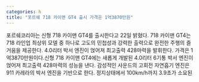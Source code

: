 ```yaml
---
categories: h
title: "포르쉐 718 카이맨 GT4 출시 가격은 1억3870만원"
---
```

포르쉐코리아는 신형 718 카이맨 GT4를 출시한다고 22일 밝혔다. 718 카이맨 GT4는 718 라인업 최상위 모델 중 하나로 고도의 민첩성과 강력한 출력으로 완전한 주행의 즐거움을 제공한다. 4.0리터 박서 엔진이 얹어져 최고출력 428마력을 발휘한다. 가격은 1억3870만원이다.신형 718 카이맨 GT4에는 새롭게 개발된 4.0리터 6기통 박서 엔진이 얹어져 최고출력 428마력의 성능을 낸다. 감성적인 사운드의 고회전 자연흡기 엔진은 911 카레라의 박서 엔진을 기반으로 한다. 정지상태에서 100km/h까지 3.9초가 소요된